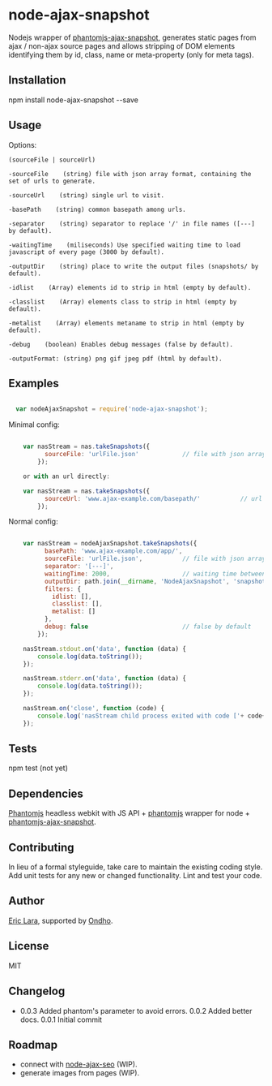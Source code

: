 node-ajax-snapshot
==================

Nodejs wrapper of [phantomjs-ajax-snapshot](https://github.com/ericzon/phantomjs-ajax-snapshot), generates static pages from ajax / non-ajax source pages and allows stripping of DOM elements identifying them by id, class, name or meta-property (only for meta tags).

## Installation

  npm install node-ajax-snapshot --save

## Usage

  Options:

    (sourceFile | sourceUrl)

    -sourceFile    (string) file with json array format, containing the set of urls to generate.

    -sourceUrl    (string) single url to visit.

    -basePath    (string) common basepath among urls.

    -separator    (string) separator to replace '/' in file names ([---] by default).

    -waitingTime    (miliseconds) Use specified waiting time to load javascript of every page (3000 by default).

    -outputDir    (string) place to write the output files (snapshots/ by default).

    -idlist    (Array) elements id to strip in html (empty by default).

    -classlist    (Array) elements class to strip in html (empty by default).

    -metalist    (Array) elements metaname to strip in html (empty by default).

    -debug    (boolean) Enables debug messages (false by default).

    -outputFormat: (string) png gif jpeg pdf (html by default).

## Examples

```javascript

  var nodeAjaxSnapshot = require('node-ajax-snapshot');

```

  Minimal config:

```javascript

    var nasStream = nas.takeSnapshots({
          sourceFile: 'urlFile.json'            // file with json array format, containing the set of urls to generate.
        });

    or with an url directly:

    var nasStream = nas.takeSnapshots({
          sourceUrl: 'www.ajax-example.com/basepath/'           // url to generate.
        });
```

  Normal config:

```javascript

    var nasStream = nodeAjaxSnapshot.takeSnapshots({
          basePath: 'www.ajax-example.com/app/',
          sourceFile: 'urlFile.json',           // file with json array format, containing the set of urls to generate.
          separator: '[---]',
          waitingTime: 2000,                    // waiting time between urls. 3000 miliseconds by default
          outputDir: path.join(__dirname, 'NodeAjaxSnapshot', 'snapshots'+path.sep),
          filters: {
            idlist: [],
            classlist: [],
            metalist: []
          },
          debug: false                          // false by default
        });

    nasStream.stdout.on('data', function (data) {
        console.log(data.toString());
    });

    nasStream.stderr.on('data', function (data) {
        console.log(data.toString());
    });

    nasStream.on('close', function (code) {
        console.log('nasStream child process exited with code ['+ code+']');
    });

```  

## Tests

  npm test (not yet)

## Dependencies

  [Phantomjs](http://phantomjs.org/ "Phantomjs' Homepage") headless webkit with JS API + [phantomjs](https://www.npmjs.com/package/phantomjs) wrapper for node + [phantomjs-ajax-snapshot](https://github.com/ericzon/phantomjs-ajax-snapshot).

## Contributing

In lieu of a formal styleguide, take care to maintain the existing coding style.
Add unit tests for any new or changed functionality. Lint and test your code.

## Author

[Eric Lara](https://www.twitter.com/EricLaraAmat), supported by [Ondho](http://www.ondho.com).

## License

  MIT

## Changelog

* 0.0.3 Added phantom's parameter to avoid errors.
  0.0.2 Added better docs.
  0.0.1 Initial commit

## Roadmap

* connect with [node-ajax-seo](https://github.com/ericzon/node-ajax-seo) (WIP).
* generate images from pages (WIP).

